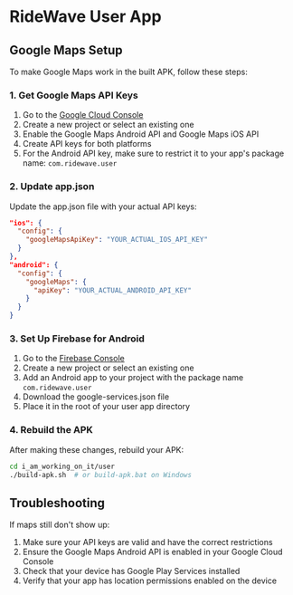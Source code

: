 # RideWave User App

## Google Maps Setup

To make Google Maps work in the built APK, follow these steps:

### 1. Get Google Maps API Keys

1. Go to the [Google Cloud Console](https://console.cloud.google.com/)
2. Create a new project or select an existing one
3. Enable the Google Maps Android API and Google Maps iOS API
4. Create API keys for both platforms
5. For the Android API key, make sure to restrict it to your app's package name: `com.ridewave.user`

### 2. Update app.json

Update the app.json file with your actual API keys:

```json
"ios": {
  "config": {
    "googleMapsApiKey": "YOUR_ACTUAL_IOS_API_KEY"
  }
},
"android": {
  "config": {
    "googleMaps": {
      "apiKey": "YOUR_ACTUAL_ANDROID_API_KEY"
    }
  }
}
```

### 3. Set Up Firebase for Android

1. Go to the [Firebase Console](https://console.firebase.google.com/)
2. Create a new project or select an existing one
3. Add an Android app to your project with the package name `com.ridewave.user`
4. Download the google-services.json file
5. Place it in the root of your user app directory

### 4. Rebuild the APK

After making these changes, rebuild your APK:

```bash
cd i_am_working_on_it/user
./build-apk.sh  # or build-apk.bat on Windows
```

## Troubleshooting

If maps still don't show up:

1. Make sure your API keys are valid and have the correct restrictions
2. Ensure the Google Maps Android API is enabled in your Google Cloud Console
3. Check that your device has Google Play Services installed
4. Verify that your app has location permissions enabled on the device 